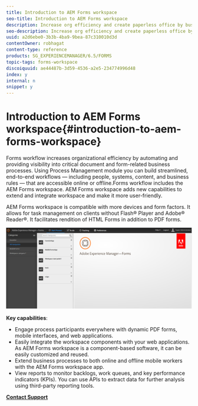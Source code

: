 ```yaml
---
title: Introduction to AEM Forms workspace
seo-title: Introduction to AEM Forms workspace
description: Increase org efficiency and create paperless office by business process automation using LiveCycle AEM Forms workspace.
seo-description: Increase org efficiency and create paperless office by business process automation using LiveCycle AEM Forms workspace.
uuid: a2d6ebe0-3b3b-4ba9-9bea-87c310010d3d
contentOwner: robhagat
content-type: reference
products: SG_EXPERIENCEMANAGER/6.5/FORMS
topic-tags: forms-workspace
discoiquuid: ae44487b-3d59-4536-a2e5-234774996d48
index: y
internal: n
snippet: y
---
```


# Introduction to AEM Forms workspace{#introduction-to-aem-forms-workspace}

Forms workflow increases organizational efficiency by automating and providing visibility into critical document and form-related business processes. Using Process Management module you can build streamlined, end-to-end workflows — including people, systems, content, and business rules — that are accessible online or offline.Forms workflow includes the AEM Forms workspace. AEM Forms workspace adds new capabilities to extend and integrate workspace and make it more user-friendly.

AEM Forms workspace is compatible with more devices and form factors. It allows for task management on clients without Flash® Player and Adobe® Reader®. It facilitates rendition of HTML Forms in addition to PDF forms.

![](assets/html-ws.png)

**Key capabilities**:

* Engage process participants everywhere with dynamic PDF forms, mobile interfaces, and web applications.
* Easily integrate the workspace components with your web applications. As AEM Forms workspace is a component-based software, it can be easily customized and reused. 
* Extend business processes to both online and offline mobile workers with the AEM Forms workspace app.
* View reports to monitor backlogs, work queues, and key performance indicators (KPIs). You can use APIs to extract data for further analysis using third-party reporting tools.

[**Contact Support**](https://www.adobe.com/account/sign-in.supportportal.html)
